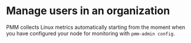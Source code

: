 # ​​Manage users in an organization


PMM collects Linux metrics automatically starting from the moment when you have configured your node for monitoring with `pmm-admin config`.
